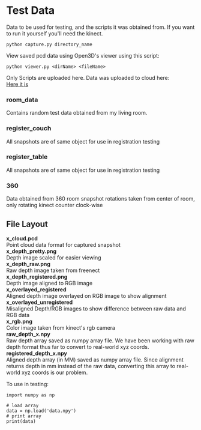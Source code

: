 # Test Data
Data to be used for testing, and the scripts it was obtained from. If you want to run it yourself you'll need the kinect. 
```
python capture.py directory_name
```

View saved pcd data using Open3D's viewer using this script:
```
python viewer.py <dirName> <fileName>
```
Only Scripts are uploaded here. Data was uploaded to cloud here: <br/>
[Here it is](https://mailroosevelt-my.sharepoint.com/:f:/g/personal/dharris36_mail_roosevelt_edu/ErB37MXVl35Ahrh11bWukLoB9OIH3YBIQwgMpU5SfGslkg?e=xtG7bL) <br/> 

### room_data
Contains random test data obtained from my living room.
### register_couch
All snapshots are of same object for use in registration testing
### register_table
All snapshots are of same object for use in registration testing
### 360
Data obtained from 360 room snapshot rotations taken from center of room, only rotating kinect counter clock-wise

## File Layout

**x_cloud.pcd** <br/>
Point cloud data format for captured snapshot <br/>
**x_depth_pretty.png** <br/>
Depth image scaled for easier viewing <br/>
**x_depth_raw.png** <br/>
Raw depth image taken from freenect <br/>
**x_depth_registered.png** <br/>
Depth image aligned to RGB image <br/>
**x_overlayed_registered** <br/>
Aligned depth image overlayed on RGB image to show alignment <br/>
**x_overlayed_unregistered** <br/>
Misaligned Depth/RGB images to show difference between raw data and RGB data <br/>
**x_rgb.png** <br/>
Color image taken from kinect's rgb camera <br/>
**raw_depth_x.npy** <br/>
Raw depth array saved as numpy array file. We have been working with raw depth format thus far to convert to real-world xyz coords. <br/>
**registered_depth_x.npy** <br/>
Aligned depth array (in MM) saved as numpy array file. Since alignment returns depth in mm instead of the raw data, converting this array to real-world xyz coords is our problem. <br/> 

To use in testing:

```
import numpy as np

# load array
data = np.load('data.npy')
# print array
print(data)
```
